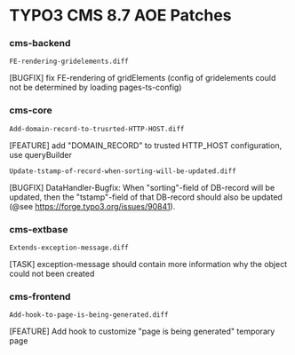 # TYPO3 CMS 8.7 AOE Patches

### cms-backend

`FE-rendering-gridelements.diff`

[BUGFIX] fix FE-rendering of gridElements (config of gridelements could not be determined by loading pages-ts-config)

### cms-core

`Add-domain-record-to-trusrted-HTTP-HOST.diff`

[FEATURE] add "DOMAIN_RECORD" to trusted HTTP_HOST configuration, use queryBuilder

`Update-tstamp-of-record-when-sorting-will-be-updated.diff`

[BUGFIX] DataHandler-Bugfix: When "sorting"-field of DB-record will be updated, then the "tstamp"-field of that
         DB-record should also be updated (@see https://forge.typo3.org/issues/90841).

### cms-extbase

`Extends-exception-message.diff`

[TASK] exception-message should contain more information why the object could not been created

### cms-frontend

`Add-hook-to-page-is-being-generated.diff`

[FEATURE] Add hook to customize "page is being generated" temporary page

